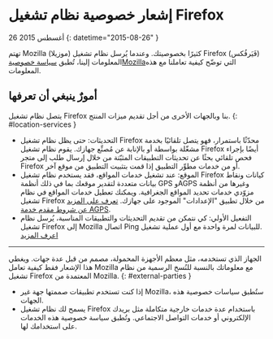 # إشعار خصوصية نظام تشغيل Firefox‏

26 أغسطس 2015
{: datetime="2015-08-26" }

تهتم Mozilla (موزيلا)‎ كثيرًا بخصوصيتك. وعندما يُرسل نظام تشغيل Firefox (فَيَرفُكس)‎ المعلومات إلينا، تُطبق [سياسة خصوصيةMozilla‏](https://www.mozilla.org/privacy/) التي توضّح كيفية تعاملنا مع هذه المعلومات.

## أمورٌ ينبغي أن تعرفها

يتصل نظام تشغيل Firefox بنا وبالجهات الأخرى من أجل تقديم ميزات المنتج.
{: #location-services }

* التحديثات: حتى يظل نظام تشغيل Firefox محدّثًا باستمرار، فهو يتصل تلقائيًا بخدمة مشغّلة بواسطة أو بالإنابة عن مُصنِّع جهازك. يقوم نظام تشغيل Firefox أيضًا بإجراء فحص تلقائي بحثًا عن تحديثات التطبيقات المثبّتة من خلال إرسال طلب إلى متجر Firefox أو من خدمات مطوِّر التطبيق إذا قمت بتثبيت التطبيق من موقع آخر.
* الموقع: عند تشغيل خدمات المواقع، فقد يستخدم نظام تشغيل Firefox كيانات ونقاط بيانات متعددة لتقدير موقعك بما في ذلك أنظمة GPS وAGPS وغيرها من أنظمة مزوّدي خدمات تحديد المواقع الجغرافية. ويمكنك تعطيل خدمات المواقع في نظام تشغيل Firefox من خلال تطبيق "الإعدادات" الموجود على جهازك. [تعرف على المزيد عن شروط مقدم خدمة AGPS‏](https://wiki.mozilla.org/Firefox_OS/AGPS_service_provider_terms).
* التفعيل الأولي: كي نتمكن من تقديم التحديثات والتطبيقات المناسبة، يُرسل نظام تشغيل Firefox إلى Mozilla اتصال Ping للبيانات لمرة واحدة مع أول عملية تشغيل. ‎[اعرف المزيد](https://wiki.mozilla.org/FirefoxOS/Metrics)

---------------------------------------

الجهاز الذي تستخدمه، مثل معظم الأجهزة المحمولة، مصمم من قبل عدة جهات. ويغطي هذا الإشعار فقط كيفية تعامل Mozilla مع معلوماتك بالنسبة للنُسخ الرسمية من نظام تشغيل Firefox المعتمدة من Mozilla‏.
{: #external-parties }

* إذا كنت تستخدم تطبيقات صممتها جهة غير Mozilla، ستُطبق سياسات خصوصية هذه الجهات.
* يسمح لك نظام تشغيل Firefox باستخدام عدة خدمات خارجية متكاملة مثل بريدك الإلكتروني أو خدمات التواصل الاجتماعي. وتُطبق سياسة خصوصية هذه الخدمات على استخدامك لها.
